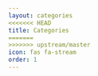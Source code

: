 ```yaml
---
layout: categories
<<<<<<< HEAD
title: Categories
=======
>>>>>>> upstream/master
icon: fas fa-stream
order: 1
---
```

